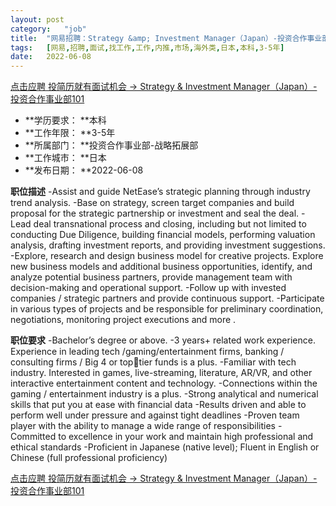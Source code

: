 ```yaml
---
layout:	post
category:	"job"
title:	"网易招聘：Strategy &amp; Investment Manager（Japan）-投资合作事业部101-市场-海外类-日本本科3-5年"
tags:	[网易,招聘,面试,找工作,工作,内推,市场,海外类,日本,本科,3-5年]
date:	2022-06-08
---
```


[点击应聘 投简历就有面试机会 -> Strategy &amp; Investment Manager（Japan）-投资合作事业部101](http://mobile.bole.netease.com/bole/boleDetail?id=39897&employeeId=346f03c3cda5f04c&key=all)



- **学历要求： **本科
- **工作年限： **3-5年
- **所属部门： **投资合作事业部-战略拓展部
- **工作城市： **日本
- **发布日期： **2022-06-08



**职位描述**
-Assist and guide NetEase’s strategic planning through industry trend analysis. 
-Base on strategy, screen target companies and build proposal for the strategic partnership or investment and seal the deal. 
-Lead deal transnational process and closing, including but not limited to conducting Due Diligence, building financial models, performing 
valuation analysis, drafting investment reports, and providing investment suggestions. 
-Explore, research and design business model for creative projects. Explore new business models and additional business opportunities, identify, and analyze potential business partners, provide management team with decision-making and operational support. 
-Follow up with invested companies / strategic partners and provide continuous support. 
-Participate in various types of projects and be responsible for preliminary coordination, negotiations, monitoring project executions and more .



**职位要求**
-Bachelor’s degree or above. 
-3 years+ related work experience. Experience in leading tech /gaming/entertainment firms, banking / consulting firms / Big 4 or toptier funds is a plus. 
-Familiar with tech industry. Interested in games, live-streaming, literature, AR/VR, and other interactive entertainment content and technology. 
-Connections within the gaming / entertainment industry is a plus. 
-Strong analytical and numerical skills that put you at ease with financial data 
-Results driven and able to perform well under pressure and against tight deadlines 
-Proven team player with the ability to manage a wide range of responsibilities 
-Committed to excellence in your work and maintain high professional and ethical standards 
-Proficient in Japanese (native level); Fluent in English or Chinese (full professional proficiency)



[点击应聘 投简历就有面试机会 -> Strategy &amp; Investment Manager（Japan）-投资合作事业部101](http://mobile.bole.netease.com/bole/boleDetail?id=39897&employeeId=346f03c3cda5f04c&key=all)